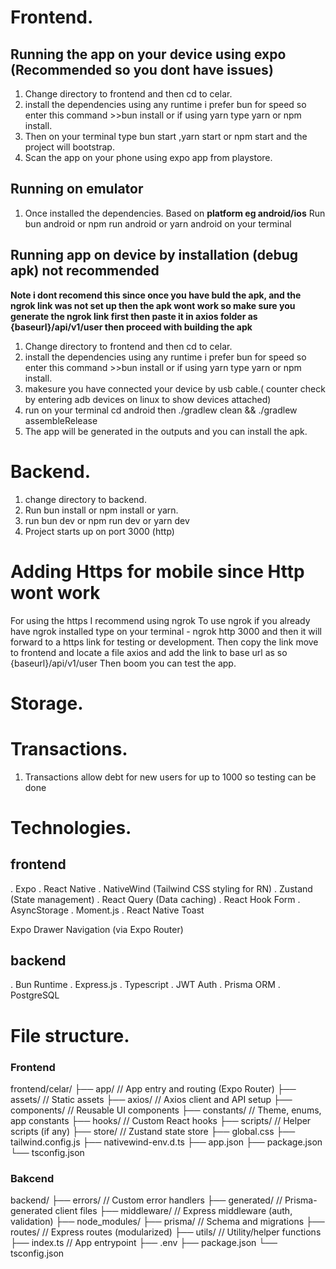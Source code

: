 # Frontend.

## Running the app on your device using expo (Recommended so you dont have issues)

1. Change directory to frontend and then cd to celar.
2. install the dependencies using any runtime i prefer bun for speed so enter this command >>bun install or if using yarn type yarn or npm install.
3. Then on your terminal type bun start ,yarn start or npm start and the project will bootstrap.
4. Scan the app on your phone using expo app from playstore.

## Running on emulator

1. Once installed the dependencies. Based on <b>platform eg android/ios</b> Run bun android or npm run android or yarn android on your terminal

## Running app on device by installation (debug apk) not recommended

<b>Note i dont recomend this since once you have buld the apk, and the ngrok link was not set up then the apk wont work so make sure you generate the ngrok link first then paste it in axios folder as {baseurl}/api/v1/user then proceed with building the apk
</b>

1. Change directory to frontend and then cd to celar.
2. install the dependencies using any runtime i prefer bun for speed so enter this command >>bun install or if using yarn type yarn or npm install.
3. makesure you have connected your device by usb cable.( counter check by entering adb devices on linux to show devices attached)
4. run on your terminal cd android then ./gradlew clean && ./gradlew assembleRelease
5. The app will be generated in the outputs and you can install the apk.

# Backend.

1. change directory to backend.
2. Run bun install or npm install or yarn.
3. run bun dev or npm run dev or yarn dev
4. Project starts up on port 3000 (http)

# Adding Https for mobile since Http wont work

For using the https I recommend using ngrok
To use ngrok if you already have ngrok installed type on your terminal - ngrok http 3000 and then it will forward to a https link for testing or development.
Then copy the link move to frontend and locate a file axios and add the link to base url as so {baseurl}/api/v1/user
Then boom you can test the app.

# Storage.

# Transactions.

1. Transactions allow debt for new users for up to 1000 so testing can be done

# Technologies.

## frontend

. Expo
. React Native
. NativeWind (Tailwind CSS styling for RN)
. Zustand (State management)
. React Query (Data caching)
. React Hook Form
. AsyncStorage
. Moment.js
. React Native Toast

Expo Drawer Navigation (via Expo Router)

## backend

. Bun Runtime
. Express.js
. Typescript
. JWT Auth
. Prisma ORM
. PostgreSQL

# File structure.

### Frontend

frontend/celar/
├── app/ // App entry and routing (Expo Router)
├── assets/ // Static assets
├── axios/ // Axios client and API setup
├── components/ // Reusable UI components
├── constants/ // Theme, enums, app constants
├── hooks/ // Custom React hooks
├── scripts/ // Helper scripts (if any)
├── store/ // Zustand state store
├── global.css
├── tailwind.config.js
├── nativewind-env.d.ts
├── app.json
├── package.json
└── tsconfig.json

### Bakcend

backend/
├── errors/ // Custom error handlers
├── generated/ // Prisma-generated client files
├── middleware/ // Express middleware (auth, validation)
├── node_modules/
├── prisma/ // Schema and migrations
├── routes/ // Express routes (modularized)
├── utils/ // Utility/helper functions
├── index.ts // App entrypoint
├── .env
├── package.json
└── tsconfig.json
